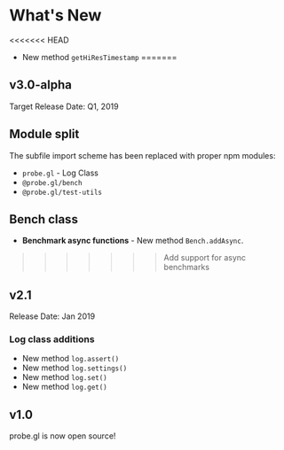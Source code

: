 # What's New

<<<<<<< HEAD
- New method `getHiResTimestamp`
=======
## v3.0-alpha

Target Release Date: Q1, 2019

## Module split

The subfile import scheme has been replaced with proper npm modules:

* `probe.gl` - Log Class
* `@probe.gl/bench`
* `@probe.gl/test-utils`

## Bench class

* **Benchmark async functions** - New method `Bench.addAsync`.
>>>>>>> Add support for async benchmarks

## v2.1

Release Date: Jan 2019

### Log class additions
- New method `log.assert()`
- New method `log.settings()`
- New method `log.set()`
- New method `log.get()`

## v1.0

probe.gl is now open source!
